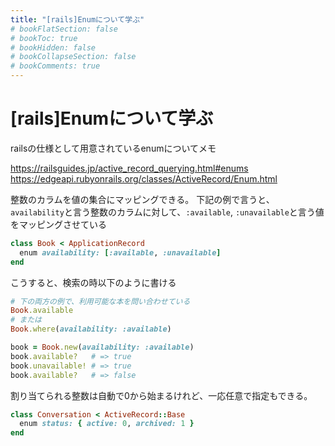 ```yaml
---
title: "[rails]Enumについて学ぶ"
# bookFlatSection: false
# bookToc: true
# bookHidden: false
# bookCollapseSection: false
# bookComments: true
---
```


# [rails]Enumについて学ぶ

railsの仕様として用意されているenumについてメモ

https://railsguides.jp/active_record_querying.html#enums
https://edgeapi.rubyonrails.org/classes/ActiveRecord/Enum.html

整数のカラムを値の集合にマッピングできる。
下記の例で言うと、`availability`と言う整数のカラムに対して、`:available`, `:unavailable`と言う値をマッピングさせている

```Ruby
class Book < ApplicationRecord
  enum availability: [:available, :unavailable]
end
```

こうすると、検索の時以下のように書ける

```Ruby
# 下の両方の例で、利用可能な本を問い合わせている
Book.available
# または
Book.where(availability: :available)

book = Book.new(availability: :available)
book.available?   # => true
book.unavailable! # => true
book.available?   # => false
```

割り当てられる整数は自動で0から始まるけれど、一応任意で指定もできる。

```Ruby
class Conversation < ActiveRecord::Base
  enum status: { active: 0, archived: 1 }
end
```